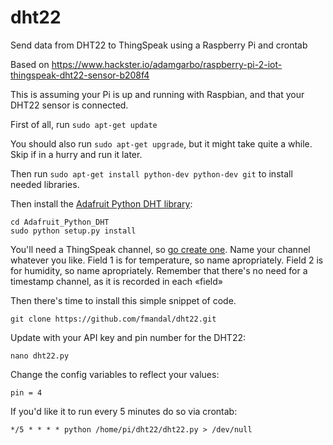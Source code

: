 # dht22
Send data from DHT22 to ThingSpeak using a Raspberry Pi and crontab

Based on https://www.hackster.io/adamgarbo/raspberry-pi-2-iot-thingspeak-dht22-sensor-b208f4

This is assuming your Pi is up and running with Raspbian, and that your DHT22 sensor is connected.

First of all, run
`sudo apt-get update`

You should also run `sudo apt-get upgrade`, but it might take quite a while. Skip if in a hurry and run it later.

Then run
`sudo apt-get install python-dev python-dev git`
to install needed libraries.

Then install the [Adafruit Python DHT library](https://github.com/adafruit/Adafruit_Python_DHT):
```git clone https://github.com/adafruit/Adafruit_Python_DHT.git 
cd Adafruit_Python_DHT 
sudo python setup.py install
```

You'll need a ThingSpeak channel, so [go create one](http://thingspeak.com).
Name your channel whatever you like.
Field 1 is for temperature, so name apropriately.
Field 2 is for humidity, so name apropriately.
Remember that there's no need for a timestamp channel, as it is recorded in each «field»

Then there's time to install this simple snippet of code.

`git clone https://github.com/fmandal/dht22.git`

Update with your API key and pin number for the DHT22:

```cd dht22
nano dht22.py
```

Change the config variables to reflect your values:
```myAPI = "<API FROM THINGSPEAK>"
pin = 4
```

If you'd like it to run every 5 minutes do so via crontab:
```crontab -e 
*/5 * * * * python /home/pi/dht22/dht22.py > /dev/null
```

